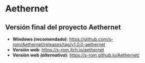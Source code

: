 # Aethernet

## Versión final del proyecto Aethernet

- **Windows (recomendado)**: https://github.com/s-rom/Aethernet/releases/tag/v1.0.0-aethernet
- **Versión web**: https://s-rom.itch.io/aethernet 
- **Versión web *(alternativa*)**: https://s-rom.github.io/Aethernet/
